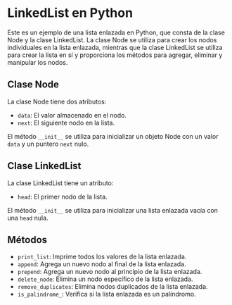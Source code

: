 # LinkedList en Python

Este es un ejemplo de una lista enlazada en Python, que consta de la clase Node y la clase LinkedList. La clase Node se utiliza para crear los nodos individuales en la lista enlazada, mientras que la clase LinkedList se utiliza para crear la lista en sí y proporciona los métodos para agregar, eliminar y manipular los nodos.

## Clase Node

La clase Node tiene dos atributos:

- `data`: El valor almacenado en el nodo.
- `next`: El siguiente nodo en la lista.

El método `__init__` se utiliza para inicializar un objeto Node con un valor `data` y un puntero `next` nulo.

## Clase LinkedList

La clase LinkedList tiene un atributo:

- `head`: El primer nodo de la lista.

El método `__init__` se utiliza para inicializar una lista enlazada vacía con una `head` nula.

## Métodos

- `print_list`: Imprime todos los valores de la lista enlazada.
- `append`: Agrega un nuevo nodo al final de la lista enlazada.
- `prepend`: Agrega un nuevo nodo al principio de la lista enlazada.
- `delete_node`: Elimina un nodo específico de la lista enlazada.
- `remove_duplicates`: Elimina nodos duplicados de la lista enlazada.
- `is_palindrome_`: Verifica si la lista enlazada es un palíndromo.


